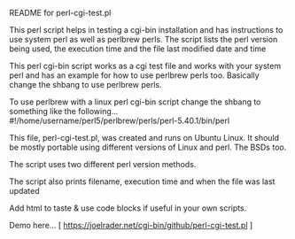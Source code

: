 README for perl-cgi-test.pl

This perl script helps in testing a cgi-bin installation and has instructions to use system perl as well as perlbrew perls.  The script lists the perl version being used, the execution time and the file last modified date and time

This perl cgi-bin script works as a cgi test file and works with your system perl and has an example for how to use perlbrew perls too.  Basically change the shbang to use perlbrew perls.

To use perlbrew with a linux perl cgi-bin script change the shbang to something like the following...    
#!/home/username/perl5/perlbrew/perls/perl-5.40.1/bin/perl

This file, perl-cgi-test.pl, was created and runs on Ubuntu Linux. It should be mostly portable using different versions of Linux and perl. The BSDs too.

The script uses two different perl version methods.

The script also prints filename, execution time and when the file was last updated 

Add html to taste & use code blocks if useful in your own scripts.

Demo here...
[ https://joelrader.net/cgi-bin/github/perl-cgi-test.pl ]
